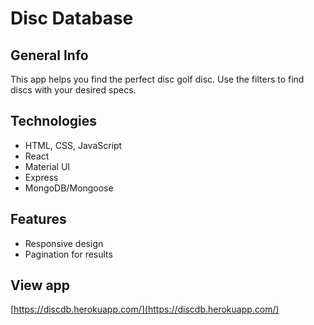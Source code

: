 # Disc Database

## General Info

This app helps you find the perfect disc golf disc. Use the filters to find discs with your desired specs.

## Technologies

- HTML, CSS, JavaScript
- React
- Material UI
- Express
- MongoDB/Mongoose

## Features

- Responsive design
- Pagination for results

## View app

[https://discdb.herokuapp.com/](https://discdb.herokuapp.com/)
